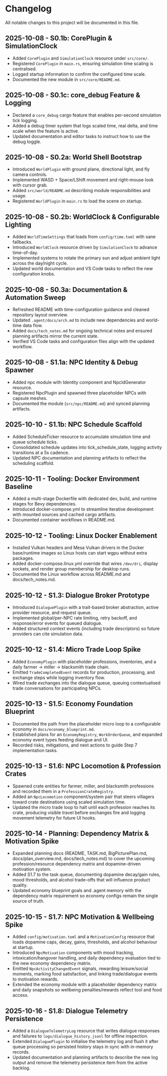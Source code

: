 # Changelog

All notable changes to this project will be documented in this file.

## 2025-10-08 - S0.1b: CorePlugin & SimulationClock
- Added `CorePlugin` and `SimulationClock` resource under `src/core/`.
- Registered `CorePlugin` in `main.rs`, ensuring simulation time scaling is centralised.
- Logged startup information to confirm the configured time scale.
- Documented the new module in `src/core/README.md`.

## 2025-10-08 - S0.1c: core_debug Feature & Logging
- Declared a `core_debug` cargo feature that enables per-second simulation tick logging.
- Added a debug timer system that logs scaled time, real delta, and time scale when the feature is active.
- Updated documentation and editor tasks to instruct how to use the debug toggle.

## 2025-10-08 - S0.2a: World Shell Bootstrap
- Introduced `WorldPlugin` with ground plane, directional light, and fly camera controls.
- Implemented WASD + Space/LShift movement and right-mouse look with cursor grab.
- Added `src/world/README.md` describing module responsibilities and usage.
- Registered `WorldPlugin` in `main.rs` to load the scene on startup.
## 2025-10-08 - S0.2b: WorldClock & Configurable Lighting
- Added `WorldTimeSettings` that loads from `config/time.toml` with sane fallbacks.
- Introduced `WorldClock` resource driven by `SimulationClock` to advance time-of-day.
- Implemented systems to rotate the primary sun and adjust ambient light across the day/night cycle.
- Updated world documentation and VS Code tasks to reflect the new configuration knobs.

## 2025-10-08 - S0.3a: Documentation & Automation Sweep
- Refreshed README with time-configuration guidance and cleaned repository layout overview.
- Updated `.agent/docs/arch.md` to include new dependencies and world-time data flow.
- Added `docs/tech_notes.md` for ongoing technical notes and ensured planning artifacts mirror the current state.
- Verified VS Code tasks and configuration files align with the updated workflow.
## 2025-10-08 - S1.1a: NPC Identity & Debug Spawner
- Added npc module with Identity component and NpcIdGenerator resource.
- Registered NpcPlugin and spawned three placeholder NPCs with capsule meshes.
- Documented the module (`src/npc/README.md`) and synced planning artifacts.

## 2025-10-10 - S1.1b: NPC Schedule Scaffold
- Added ScheduleTicker resource to accumulate simulation time and queue schedule ticks.
- Consolidated schedule updates into tick_schedule_state, logging activity transitions at a 5s cadence.
- Updated NPC documentation and planning artifacts to reflect the scheduling scaffold.

## 2025-10-11 - Tooling: Docker Environment Baseline
- Added a multi-stage Dockerfile with dedicated dev, build, and runtime stages for Bevy dependencies.
- Introduced docker-compose.yml to streamline iterative development with mounted sources and cached cargo artifacts.
- Documented container workflows in README.md.

## 2025-10-12 - Tooling: Linux Docker Enablement
- Installed Vulkan headers and Mesa Vulkan drivers in the Docker base/runtime images so Linux hosts can start wgpu without extra packages.
- Added docker-compose.linux.yml override that wires `/dev/dri`, display sockets, and render group membership for desktop runs.
- Documented the Linux workflow across README.md and docs/tech_notes.md.

## 2025-10-12 - S1.3: Dialogue Broker Prototype
- Introduced `DialoguePlugin` with a trait-based broker abstraction, active provider resource, and request queue.
- Implemented global/per-NPC rate limiting, retry backoff, and response/error events for queued dialogue.
- Added structured context events (including trade descriptors) so future providers can cite simulation data.

## 2025-10-12 - S1.4: Micro Trade Loop Spike
- Added `EconomyPlugin` with placeholder professions, inventories, and a daily farmer → miller → blacksmith trade chain.
- Emitted `TradeCompletedEvent` records for production, processing, and exchange steps while logging inventory flow.
- Wired trade exchanges into the dialogue queue, queuing contextualised trade conversations for participating NPCs.

## 2025-10-13 - S1.5: Economy Foundation Blueprint
- Documented the path from the placeholder micro loop to a configurable economy in `docs/economy_blueprint.md`.
- Established plans for an `EconomyRegistry`, `WorkOrderQueue`, and expanded economy event types feeding dialogue and UI.
- Recorded risks, mitigations, and next actions to guide Step 7 implementation tasks.

## 2025-10-13 - S1.6: NPC Locomotion & Profession Crates
- Spawned crate entities for farmer, miller, and blacksmith professions and recorded them in a `ProfessionCrateRegistry`.
- Added an `NpcLocomotion` component/system pair that steers villagers toward crate destinations using scaled simulation time.
- Updated the micro trade loop to halt until each profession reaches its crate, producing visible travel before exchanges fire and logging movement telemetry for future UI hooks.

## 2025-10-14 - Planning: Dependency Matrix & Motivation Spike
- Expanded planning docs (README, TASK.md, BigPicturePlan.md, docs/plan_overview.md, docs/tech_notes.md) to cover the upcoming profession/resource dependency matrix and dopamine-driven motivation system.
- Added S1.7 to the task queue, documenting dopamine decay/gain rules, mood thresholds, and alcohol trade-offs that will influence product quality.
- Updated economy blueprint goals and .agent memory with the dependency matrix requirement so economy configs remain the single source of truth.

## 2025-10-15 - S1.7: NPC Motivation & Wellbeing Spike
- Added `config/motivation.toml` and a `MotivationConfig` resource that loads dopamine caps, decay, gains, thresholds, and alcohol behaviour at startup.
- Introduced `NpcMotivation` components with mood tracking, intoxication/hangover handling, and daily dependency evaluation tied to the new economy dependency matrix.
- Emitted `NpcActivityChangedEvent` signals, rewarding leisure/social moments, marking food satisfaction, and linking trade/dialogue events to motivation rewards.
- Extended the economy module with a placeholder dependency matrix and daily snapshots so wellbeing penalties/rewards reflect tool and food access.

## 2025-10-16 - S1.8: Dialogue Telemetry Persistence
- Added a `DialogueTelemetryLog` resource that writes dialogue responses and failures to `logs/dialogue_history.jsonl` for offline inspection.
- Extended `DialoguePlugin` to initialise the telemetry log and flush it after queue processing so persisted history stays in sync with in-memory records.
- Updated documentation and planning artifacts to describe the new log output and remove the telemetry persistence item from the active backlog.
